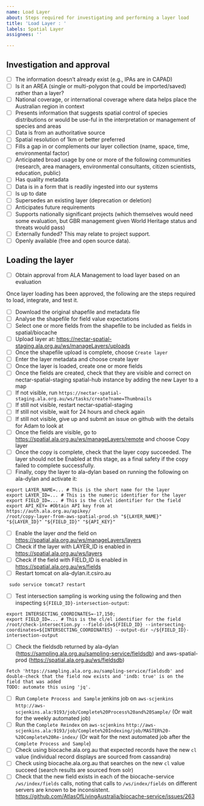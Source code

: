 ```yaml
---
name: Load Layer
about: Steps required for investigating and performing a layer load
title: 'Load Layer : '
labels: Spatial Layer
assignees: ''

---
```


## Investigation and approval

- [ ] The information doesn’t already exist (e.g., IPAs are in CAPAD)
- [ ] Is it an AREA (single or multi-polygon that could be imported/saved) rather than a layer?
- [ ] National coverage, or international coverage where data helps place the Australian region in context
- [ ] Presents information that suggests spatial control of species distributions or would be use-ful in the interpretation or management of species and areas
- [ ] Data is from an authoritative source
- [ ] Spatial resolution of 1km or better preferred
- [ ] Fills a gap in or complements our layer collection (name, space, time, environmental factor)
- [ ] Anticipated broad usage by one or more of the following communities (research, area managers, environmental consultants, citizen scientists, education, public)
- [ ] Has quality metadata
- [ ] Data is in a form that is readily ingested into our systems
- [ ] Is up to date
- [ ] Supersedes an existing layer (deprecation or deletion)
- [ ] Anticipates future requirements
- [ ] Supports nationally significant projects (which themselves would need some evaluation, but GBR management given World Heritage status and threats would pass)
- [ ] Externally funded? This may relate to project support.
- [ ] Openly available (free and open source data).

## Loading the layer
- [ ] Obtain approval from ALA Management to load layer based on an evaluation

Once layer loading has been approved, the following are the steps required to load, integrate, and test it.

- [ ] Download the original shapefile and metadata file
- [ ] Analyse the shapefile for field value expectations
- [ ] Select one or more fields from the shapefile to be included as fields in spatial/biocache
- [ ] Upload layer at: https://nectar-spatial-staging.ala.org.au/ws/manageLayers/uploads
- [ ] Once the shapefile upload is complete, choose `Create layer`
- [ ] Enter the layer metadata and choose create layer
- [ ] Once the layer is loaded, create one or more fields
- [ ] Once the fields are created, check that they are visible and correct on nectar-spatial-staging spatial-hub instance by adding the new Layer to a map
- [ ] If not visible, run `https://nectar-spatial-staging.ala.org.au/ws/tasks/create?name=Thumbnails`
- [ ] If still not visible, restart nectar-spatial-staging
- [ ] If still not visible, wait for 24 hours and check again
- [ ] If still not visible, give up and submit an issue on github with the details for Adam to look at
- [ ] Once the fields are visible, go to https://spatial.ala.org.au/ws/manageLayers/remote and choose Copy layer
- [ ] Once the copy is complete, check that the layer copy succeeded. The layer should not be Enabled at this stage, as a final safety if the copy failed to complete successfully.
- [ ] Finally, copy the layer to ala-dylan based on running the following on ala-dylan and activate it:
```
export LAYER_NAME=... # This is the short name for the layer
export LAYER_ID=... # This is the numeric identifier for the layer
export FIELD_ID=... # This is the cl/el identifier for the field
export API_KEY= #Obtain API key from at https://auth.ala.org.au/apikey/
/root/copy-layer-from-aws-spatial-prod.sh "${LAYER_NAME}" "${LAYER_ID}" "${FIELD_ID}" "${API_KEY}"
```
- [ ] Enable the layer *and* the field on https://spatial.ala.org.au/ws/manageLayers/layers
- [ ] Check if the layer with LAYER_ID is enabled in https://spatial.ala.org.au/ws/layers
- [ ] Check if the field with FIELD_ID is enabled in https://spatial.ala.org.au/ws/fields
- [ ] Restart tomcat on ala-dylan.it.csiro.au
```
 sudo service tomcat7 restart
```
- [ ] Test intersection sampling is working using the following and then inspecting `${FIELD_ID}-intersection-output`:
```
export INTERSECTING_COORDINATES=-17,150;
export FIELD_ID=... # This is the cl/el identifier for the field
/root/check-intersection.py --field-id=${FIELD_ID} --intersecting-coordinates=${INTERSECTING_COORDINATES} --output-dir ~/${FIELD_ID}-intersection-output
```
- [ ] Check the fieldsdb returned by ala-dylan (https://sampling.ala.org.au/sampling-service/fieldsdb) and aws-spatial-prod (https://spatial.ala.org.au/ws/fieldsdb)
```
Fetch 'https://sampling.ala.org.au/sampling-service/fieldsdb' and double-check that the field now exists and 'indb: true' is on the field that was added
TODO: automate this using 'jq'.
```
- [ ] Run `Complete Process and Sample` jenkins job on `aws-scjenkins` `http://aws-scjenkins.ala:9193/job/Complete%20Process%20and%20Sample/` (Or wait for the weekly automated job)
- [ ] Run the `Complete Reindex` on `aws-scjenkins` `http://aws-scjenkins.ala:9193/job/Complete%20Indexing/job/MASTER%20-%20Complete%20Re-index/` (Or wait for the next automated job after the `Complete Process and Sample`)
- [ ] Check using biocache.ala.org.au that expected records have the new `cl` value (individual record displays are sourced from cassandra)
- [ ] Check using biocache.ala.org.au that searches on the new `cl` value succeed (search results are sourced from solr)
- [ ] Check that the new field exists in each of the biocache-service `/ws/index/fields` calls, noting that calls to `/ws/index/fields` on different servers are known to be inconsistent. https://github.com/AtlasOfLivingAustralia/biocache-service/issues/263
